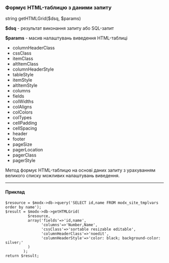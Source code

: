 ### Формує HTML-таблицю з даними запиту

string getHTMLGrid($dsq, $params)

**$dsq** - результат виконання запиту або SQL-запит

**$params** - масив налаштувань виведення HTML-таблиці

+ columnHeaderClass
+ cssClass
+ itemClass
+ altItemClass
+ columnHeaderStyle
+ tableStyle
+ itemStyle
+ altItemStyle
+ columns
+ fields
+ colWidths
+ colAligns
+ colColors
+ colTypes
+ cellPadding
+ cellSpacing
+ header
+ footer
+ pageSize
+ pagerLocation
+ pagerClass
+ pagerStyle

Метод формує HTML-таблицю на основі даних запиту з урахуванням великого списку можливих налаштувань виведення.

***

#### Приклад

	$resource = $modx->db->query('SELECT id,name FROM modx_site_tmplvars order by name');   
	$result = $modx->db->getHTMLGrid(
			  $resource,
			  array('fields'=>'id,name',
			  		'columns'=>'Number,Name',  
					'cssClass'=>'sortable resizable editable',  
					'columnHeaderClass'=>'noedit',  
					'columnHeaderStyle'=>'color: black; background-color: silver;'  
			  )
			);  
	return $result; 